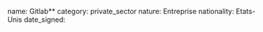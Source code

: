 name: Gitlab**
category: private_sector
nature:  Entreprise
nationality: Etats-Unis
date_signed:
    